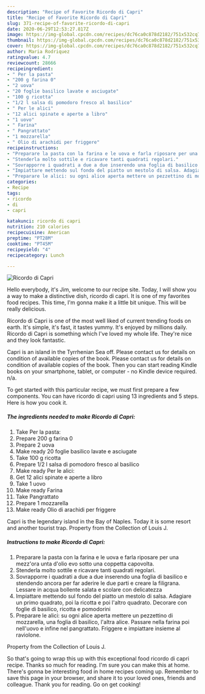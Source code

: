 ```yaml
---
description: "Recipe of Favorite Ricordo di Capri"
title: "Recipe of Favorite Ricordo di Capri"
slug: 371-recipe-of-favorite-ricordo-di-capri
date: 2020-06-29T12:53:27.817Z
image: https://img-global.cpcdn.com/recipes/dc76ca0c878d2182/751x532cq70/ricordo-di-capri-recipe-main-photo.jpg
thumbnail: https://img-global.cpcdn.com/recipes/dc76ca0c878d2182/751x532cq70/ricordo-di-capri-recipe-main-photo.jpg
cover: https://img-global.cpcdn.com/recipes/dc76ca0c878d2182/751x532cq70/ricordo-di-capri-recipe-main-photo.jpg
author: Maria Rodriquez
ratingvalue: 4.7
reviewcount: 28666
recipeingredient:
- " Per la pasta"
- "200 g farina 0"
- "2 uova"
- "20 foglie basilico lavate e asciugate"
- "100 g ricotta"
- "1/2 l salsa di pomodoro fresco al basilico"
- " Per le alici"
- "12 alici spinate e aperte a libro"
- "1 uovo"
- " Farina"
- " Pangrattato"
- "1 mozzarella"
- " Olio di arachidi per friggere"
recipeinstructions:
- "Preparare la pasta con la farina e le uova e farla riposare per una mezz&#39;ora unta d&#39;olio evo sotto una coppetta capovolta."
- "Stenderla molto sottile e ricavare tanti quadrati regolari."
- "Sovrapporre i quadrati a due a due inserendo una foglia di basilico e stendendo ancora per far aderire le due parti e creare la filigrana. Lessare in acqua bollente salata e scolare con delicatezza"
- "Impiattare mettendo sul fondo del piatto un mestolo di salsa. Adagiare un primo quadrato, poi la ricotta e poi l&#39;altro quadrato. Decorare con foglie di basilico, ricotta e pomodorini"
- "Preparare le alici: su ogni alice aperta mettere un pezzettino di mozzarella, una foglia di basilico, l&#39;altra alice. Passare nella farina poi nell&#39;uovo e infine nel pangrattato. Friggere e impiattare insieme al raviolone."
categories:
- Recipe
tags:
- ricordo
- di
- capri

katakunci: ricordo di capri 
nutrition: 210 calories
recipecuisine: American
preptime: "PT28M"
cooktime: "PT45M"
recipeyield: "4"
recipecategory: Lunch

---
```



![Ricordo di Capri](https://img-global.cpcdn.com/recipes/dc76ca0c878d2182/751x532cq70/ricordo-di-capri-recipe-main-photo.jpg)

Hello everybody, it's Jim, welcome to our recipe site. Today, I will show you a way to make a distinctive dish, ricordo di capri. It is one of my favorites food recipes. This time, I'm gonna make it a little bit unique. This will be really delicious.

Ricordo di Capri is one of the most well liked of current trending foods on earth. It's simple, it's fast, it tastes yummy. It's enjoyed by millions daily. Ricordo di Capri is something which I've loved my whole life. They're nice and they look fantastic.

Capri is an island in the Tyrrhenian Sea off. Please contact us for details on condition of available copies of the book. Please contact us for details on condition of available copies of the book. Then you can start reading Kindle books on your smartphone, tablet, or computer - no Kindle device required. n/a.


To get started with this particular recipe, we must first prepare a few components. You can have ricordo di capri using 13 ingredients and 5 steps. Here is how you cook it.

<!--inarticleads1-->

##### The ingredients needed to make Ricordo di Capri:

1. Take  Per la pasta:
1. Prepare 200 g farina 0
1. Prepare 2 uova
1. Make ready 20 foglie basilico lavate e asciugate
1. Take 100 g ricotta
1. Prepare 1/2 l salsa di pomodoro fresco al basilico
1. Make ready  Per le alici:
1. Get 12 alici spinate e aperte a libro
1. Take 1 uovo
1. Make ready  Farina
1. Take  Pangrattato
1. Prepare 1 mozzarella
1. Make ready  Olio di arachidi per friggere


Capri is the legendary island in the Bay of Naples. Today it is some resort and another tourist trap. Property from the Collection of Louis J. 

<!--inarticleads2-->

##### Instructions to make Ricordo di Capri:

1. Preparare la pasta con la farina e le uova e farla riposare per una mezz&#39;ora unta d&#39;olio evo sotto una coppetta capovolta.
1. Stenderla molto sottile e ricavare tanti quadrati regolari.
1. Sovrapporre i quadrati a due a due inserendo una foglia di basilico e stendendo ancora per far aderire le due parti e creare la filigrana. Lessare in acqua bollente salata e scolare con delicatezza
1. Impiattare mettendo sul fondo del piatto un mestolo di salsa. Adagiare un primo quadrato, poi la ricotta e poi l&#39;altro quadrato. Decorare con foglie di basilico, ricotta e pomodorini
1. Preparare le alici: su ogni alice aperta mettere un pezzettino di mozzarella, una foglia di basilico, l&#39;altra alice. Passare nella farina poi nell&#39;uovo e infine nel pangrattato. Friggere e impiattare insieme al raviolone.


Property from the Collection of Louis J. 

So that's going to wrap this up with this exceptional food ricordo di capri recipe. Thanks so much for reading. I'm sure you can make this at home. There's gonna be interesting food in home recipes coming up. Remember to save this page in your browser, and share it to your loved ones, friends and colleague. Thank you for reading. Go on get cooking!
